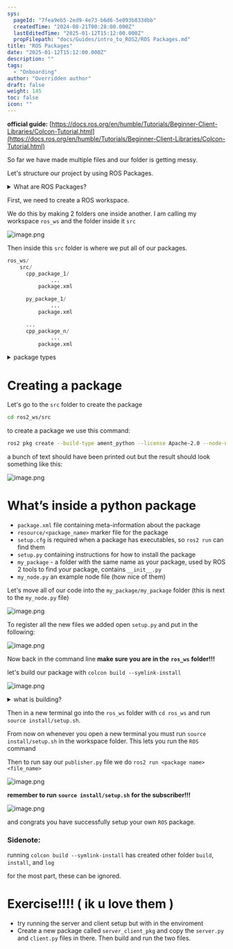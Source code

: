 ```yaml
---
sys:
  pageId: "7fea9eb5-2ed9-4e73-b6d6-5e093b833dbb"
  createdTime: "2024-08-21T00:28:00.000Z"
  lastEditedTime: "2025-01-12T15:12:00.000Z"
  propFilepath: "docs/Guides/intro_to_ROS2/ROS Packages.md"
title: "ROS Packages"
date: "2025-01-12T15:12:00.000Z"
description: ""
tags:
  - "Onboarding"
author: "Overridden author"
draft: false
weight: 145
toc: false
icon: ""
---
```


**official guide:** [https://docs.ros.org/en/humble/Tutorials/Beginner-Client-Libraries/Colcon-Tutorial.html](https://docs.ros.org/en/humble/Tutorials/Beginner-Client-Libraries/Colcon-Tutorial.html)

So far we have made multiple files and our folder is getting messy.

Let's structure our project by using ROS Packages.

<details>

<summary>What are ROS Packages?</summary>

ROS Packages are, as the name implies, packages of code that are highly sharable between ROS developers.

They consist of a folder, `package.xml` file, and source code

```python
      cpp_package_1/
		      ... imagine much code files here ..
          package.xml
```

</details>

First, we need to create a ROS workspace.

We do this by making 2 folders one inside another. I am calling my workspace `ros_ws` and the folder inside it `src`

![image.png](https://prod-files-secure.s3.us-west-2.amazonaws.com/d518164a-d88e-44d1-a4ee-3adb3bd8bce0/70706947-fd18-4537-a67b-e12946812d31/image.png?X-Amz-Algorithm=AWS4-HMAC-SHA256&X-Amz-Content-Sha256=UNSIGNED-PAYLOAD&X-Amz-Credential=ASIAZI2LB466QDG2A22S%2F20250506%2Fus-west-2%2Fs3%2Faws4_request&X-Amz-Date=20250506T090943Z&X-Amz-Expires=3600&X-Amz-Security-Token=IQoJb3JpZ2luX2VjEJj%2F%2F%2F%2F%2F%2F%2F%2F%2F%2FwEaCXVzLXdlc3QtMiJHMEUCIGJ%2Bg1jOtHd0WMwrlrP42QZUjdpX7jfb%2FWkgP3FWhDt0AiEArDSar6spEaDLn3bVHmMMBLp%2B2HHlz3VffQipD3N92hQq%2FwMIQRAAGgw2Mzc0MjMxODM4MDUiDGgV6wIeo3WKd8AAvircAwFtAFhG9anBOne0z3gu9IR2FiLSqE%2FoP%2BH5tpicCdr%2BefpD8Asqa7oJpe3xpoLRd1d3p1zkqA1lrAwHMg%2FimhXwkxZZFOfSZ%2BOZ6eAwVUkQCzfO8M8VqrzLVr0rAFgUna0lYPJV7m3SthiT36pPAGGwaiPkt31RXMRg20zHs3WdshHGipibE%2F%2ByQpdvp6yjPC9EBv2E0%2BpJ4ddDTR%2BoFQAdBW85fWfkgDog96Ia%2F9HAp1W4JUf6C5qH32QgKz4FoLDDG3BsfNo5%2FtXQFc7flZbiE7cCRRM14nkz3UDN91huHK8dWh%2Bex7wAsLs9EvPw4qXc9DBLGBSPEpAf1K69UDXhBjQrTa96tnUySUky6VIlbtvrp8bXsioLFF11Pj9v9hFs%2BoyKe%2FVsejJIUdSV%2B%2BAO6BG32pBf2AwyMd7SY3LeA9quVyKgPQaWdX%2BcjGMmlhRuM%2FOl1HFi3oxM4ouiukZULLi3RElLaBB9uaADQFNy1qn43A9jkiqBPUFmDvAN7gERnUvCFjmxmm3bq4eSWhnXMQ0vk0pDac3Da0h7PQxIi3FPE2ZgJ8DsNCjU6XowxK9Rad3fYertl%2BjpMDCdEYtab9XmvIjP%2BG0x3Iev5xN3DUqiWijsVKmKx4WuMKqL58AGOqUBxNZwsfqEy0JKxBpuukLaBCFsPGng35VMeXMCSmpiIyH3o%2F4hgLlIWEAagSWQ8AR2qSrCE9OQjPwjMvo3INe56JzcazYvuISuckhIopvE5HYwprpbW%2BhUYZRmC08%2Bp0wZtNOexUPloph1BhWwTZqIcMJdX2GErikamKTi7BeJ2wkmC67rTdHwSUEaerORClFuJqZLK7GKynugQ6Yg8ataoegZb2y8&X-Amz-Signature=f3f2981e844e01d0c4814e9afe5fd5ef383f6a11e130e6eb27e6ffa84b688b10&X-Amz-SignedHeaders=host&x-id=GetObject)

Then inside this `src` folder is where we put all of our packages.

```python
ros_ws/
    src/
      cpp_package_1/
		      ...
          package.xml

      py_package_1/
		      ...
          package.xml

      ...
      cpp_package_n/
		      ...
          package.xml

```

<details>

<summary>package types</summary>

packages can be either `C++` or python.

the intern file structure is different for each but for this guide we will stick to creating python packages

</details>

# Creating a package

Let's go to the `src` folder to create the package

```bash
cd ros2_ws/src
```

to create a package we use this command:

```bash
ros2 pkg create --build-type ament_python --license Apache-2.0 --node-name my_node my_package
```

a bunch of text should have been printed out but the result should look something like this:

![image.png](https://prod-files-secure.s3.us-west-2.amazonaws.com/d518164a-d88e-44d1-a4ee-3adb3bd8bce0/e6cf1e3f-8512-4a3e-b131-079f800bf3e8/image.png?X-Amz-Algorithm=AWS4-HMAC-SHA256&X-Amz-Content-Sha256=UNSIGNED-PAYLOAD&X-Amz-Credential=ASIAZI2LB466QDG2A22S%2F20250506%2Fus-west-2%2Fs3%2Faws4_request&X-Amz-Date=20250506T090943Z&X-Amz-Expires=3600&X-Amz-Security-Token=IQoJb3JpZ2luX2VjEJj%2F%2F%2F%2F%2F%2F%2F%2F%2F%2FwEaCXVzLXdlc3QtMiJHMEUCIGJ%2Bg1jOtHd0WMwrlrP42QZUjdpX7jfb%2FWkgP3FWhDt0AiEArDSar6spEaDLn3bVHmMMBLp%2B2HHlz3VffQipD3N92hQq%2FwMIQRAAGgw2Mzc0MjMxODM4MDUiDGgV6wIeo3WKd8AAvircAwFtAFhG9anBOne0z3gu9IR2FiLSqE%2FoP%2BH5tpicCdr%2BefpD8Asqa7oJpe3xpoLRd1d3p1zkqA1lrAwHMg%2FimhXwkxZZFOfSZ%2BOZ6eAwVUkQCzfO8M8VqrzLVr0rAFgUna0lYPJV7m3SthiT36pPAGGwaiPkt31RXMRg20zHs3WdshHGipibE%2F%2ByQpdvp6yjPC9EBv2E0%2BpJ4ddDTR%2BoFQAdBW85fWfkgDog96Ia%2F9HAp1W4JUf6C5qH32QgKz4FoLDDG3BsfNo5%2FtXQFc7flZbiE7cCRRM14nkz3UDN91huHK8dWh%2Bex7wAsLs9EvPw4qXc9DBLGBSPEpAf1K69UDXhBjQrTa96tnUySUky6VIlbtvrp8bXsioLFF11Pj9v9hFs%2BoyKe%2FVsejJIUdSV%2B%2BAO6BG32pBf2AwyMd7SY3LeA9quVyKgPQaWdX%2BcjGMmlhRuM%2FOl1HFi3oxM4ouiukZULLi3RElLaBB9uaADQFNy1qn43A9jkiqBPUFmDvAN7gERnUvCFjmxmm3bq4eSWhnXMQ0vk0pDac3Da0h7PQxIi3FPE2ZgJ8DsNCjU6XowxK9Rad3fYertl%2BjpMDCdEYtab9XmvIjP%2BG0x3Iev5xN3DUqiWijsVKmKx4WuMKqL58AGOqUBxNZwsfqEy0JKxBpuukLaBCFsPGng35VMeXMCSmpiIyH3o%2F4hgLlIWEAagSWQ8AR2qSrCE9OQjPwjMvo3INe56JzcazYvuISuckhIopvE5HYwprpbW%2BhUYZRmC08%2Bp0wZtNOexUPloph1BhWwTZqIcMJdX2GErikamKTi7BeJ2wkmC67rTdHwSUEaerORClFuJqZLK7GKynugQ6Yg8ataoegZb2y8&X-Amz-Signature=f4e69b49e7edd66279ac6ef60d737414a231f4097812de1172468798b8dac6cb&X-Amz-SignedHeaders=host&x-id=GetObject)

# What’s inside a python package

- `package.xml` file containing meta-information about the package
- `resource/<package_name>` marker file for the package
- `setup.cfg` is required when a package has executables, so `ros2 run` can find them
- `setup.py` containing instructions for how to install the package
- `my_package` - a folder with the same name as your package, used by ROS 2 tools to find your package, contains `__init__.py`
- `my_node.py` an example node file (how nice of them)

Let's move all of our code into the `my_package/my_package` folder (this is next to the `my_node.py` file)

![image.png](https://prod-files-secure.s3.us-west-2.amazonaws.com/d518164a-d88e-44d1-a4ee-3adb3bd8bce0/9ce58f11-0da9-4d3e-b86d-506a9685d378/image.png?X-Amz-Algorithm=AWS4-HMAC-SHA256&X-Amz-Content-Sha256=UNSIGNED-PAYLOAD&X-Amz-Credential=ASIAZI2LB466QDG2A22S%2F20250506%2Fus-west-2%2Fs3%2Faws4_request&X-Amz-Date=20250506T090943Z&X-Amz-Expires=3600&X-Amz-Security-Token=IQoJb3JpZ2luX2VjEJj%2F%2F%2F%2F%2F%2F%2F%2F%2F%2FwEaCXVzLXdlc3QtMiJHMEUCIGJ%2Bg1jOtHd0WMwrlrP42QZUjdpX7jfb%2FWkgP3FWhDt0AiEArDSar6spEaDLn3bVHmMMBLp%2B2HHlz3VffQipD3N92hQq%2FwMIQRAAGgw2Mzc0MjMxODM4MDUiDGgV6wIeo3WKd8AAvircAwFtAFhG9anBOne0z3gu9IR2FiLSqE%2FoP%2BH5tpicCdr%2BefpD8Asqa7oJpe3xpoLRd1d3p1zkqA1lrAwHMg%2FimhXwkxZZFOfSZ%2BOZ6eAwVUkQCzfO8M8VqrzLVr0rAFgUna0lYPJV7m3SthiT36pPAGGwaiPkt31RXMRg20zHs3WdshHGipibE%2F%2ByQpdvp6yjPC9EBv2E0%2BpJ4ddDTR%2BoFQAdBW85fWfkgDog96Ia%2F9HAp1W4JUf6C5qH32QgKz4FoLDDG3BsfNo5%2FtXQFc7flZbiE7cCRRM14nkz3UDN91huHK8dWh%2Bex7wAsLs9EvPw4qXc9DBLGBSPEpAf1K69UDXhBjQrTa96tnUySUky6VIlbtvrp8bXsioLFF11Pj9v9hFs%2BoyKe%2FVsejJIUdSV%2B%2BAO6BG32pBf2AwyMd7SY3LeA9quVyKgPQaWdX%2BcjGMmlhRuM%2FOl1HFi3oxM4ouiukZULLi3RElLaBB9uaADQFNy1qn43A9jkiqBPUFmDvAN7gERnUvCFjmxmm3bq4eSWhnXMQ0vk0pDac3Da0h7PQxIi3FPE2ZgJ8DsNCjU6XowxK9Rad3fYertl%2BjpMDCdEYtab9XmvIjP%2BG0x3Iev5xN3DUqiWijsVKmKx4WuMKqL58AGOqUBxNZwsfqEy0JKxBpuukLaBCFsPGng35VMeXMCSmpiIyH3o%2F4hgLlIWEAagSWQ8AR2qSrCE9OQjPwjMvo3INe56JzcazYvuISuckhIopvE5HYwprpbW%2BhUYZRmC08%2Bp0wZtNOexUPloph1BhWwTZqIcMJdX2GErikamKTi7BeJ2wkmC67rTdHwSUEaerORClFuJqZLK7GKynugQ6Yg8ataoegZb2y8&X-Amz-Signature=1002e7b3f50cd0c2d51dbfdee9d04e1b599de55d3e2bc33fb03b509fa73dc544&X-Amz-SignedHeaders=host&x-id=GetObject)

To register all the new files we added open `setup.py` and put in the following:

![image.png](https://prod-files-secure.s3.us-west-2.amazonaws.com/d518164a-d88e-44d1-a4ee-3adb3bd8bce0/1cd7c262-4cae-4496-9d75-c178537d24a2/image.png?X-Amz-Algorithm=AWS4-HMAC-SHA256&X-Amz-Content-Sha256=UNSIGNED-PAYLOAD&X-Amz-Credential=ASIAZI2LB466QDG2A22S%2F20250506%2Fus-west-2%2Fs3%2Faws4_request&X-Amz-Date=20250506T090943Z&X-Amz-Expires=3600&X-Amz-Security-Token=IQoJb3JpZ2luX2VjEJj%2F%2F%2F%2F%2F%2F%2F%2F%2F%2FwEaCXVzLXdlc3QtMiJHMEUCIGJ%2Bg1jOtHd0WMwrlrP42QZUjdpX7jfb%2FWkgP3FWhDt0AiEArDSar6spEaDLn3bVHmMMBLp%2B2HHlz3VffQipD3N92hQq%2FwMIQRAAGgw2Mzc0MjMxODM4MDUiDGgV6wIeo3WKd8AAvircAwFtAFhG9anBOne0z3gu9IR2FiLSqE%2FoP%2BH5tpicCdr%2BefpD8Asqa7oJpe3xpoLRd1d3p1zkqA1lrAwHMg%2FimhXwkxZZFOfSZ%2BOZ6eAwVUkQCzfO8M8VqrzLVr0rAFgUna0lYPJV7m3SthiT36pPAGGwaiPkt31RXMRg20zHs3WdshHGipibE%2F%2ByQpdvp6yjPC9EBv2E0%2BpJ4ddDTR%2BoFQAdBW85fWfkgDog96Ia%2F9HAp1W4JUf6C5qH32QgKz4FoLDDG3BsfNo5%2FtXQFc7flZbiE7cCRRM14nkz3UDN91huHK8dWh%2Bex7wAsLs9EvPw4qXc9DBLGBSPEpAf1K69UDXhBjQrTa96tnUySUky6VIlbtvrp8bXsioLFF11Pj9v9hFs%2BoyKe%2FVsejJIUdSV%2B%2BAO6BG32pBf2AwyMd7SY3LeA9quVyKgPQaWdX%2BcjGMmlhRuM%2FOl1HFi3oxM4ouiukZULLi3RElLaBB9uaADQFNy1qn43A9jkiqBPUFmDvAN7gERnUvCFjmxmm3bq4eSWhnXMQ0vk0pDac3Da0h7PQxIi3FPE2ZgJ8DsNCjU6XowxK9Rad3fYertl%2BjpMDCdEYtab9XmvIjP%2BG0x3Iev5xN3DUqiWijsVKmKx4WuMKqL58AGOqUBxNZwsfqEy0JKxBpuukLaBCFsPGng35VMeXMCSmpiIyH3o%2F4hgLlIWEAagSWQ8AR2qSrCE9OQjPwjMvo3INe56JzcazYvuISuckhIopvE5HYwprpbW%2BhUYZRmC08%2Bp0wZtNOexUPloph1BhWwTZqIcMJdX2GErikamKTi7BeJ2wkmC67rTdHwSUEaerORClFuJqZLK7GKynugQ6Yg8ataoegZb2y8&X-Amz-Signature=296b39f2022025e6b29033287f725e8d8e887521865edeeed05c482b4f70024d&X-Amz-SignedHeaders=host&x-id=GetObject)

Now back in the command line **make sure you are in the** **`ros_ws`** **folder!!!**

let's build our package with `colcon build --symlink-install`

![image.png](https://prod-files-secure.s3.us-west-2.amazonaws.com/d518164a-d88e-44d1-a4ee-3adb3bd8bce0/2f2a0d27-b173-48fd-b189-5f5c0ce65619/image.png?X-Amz-Algorithm=AWS4-HMAC-SHA256&X-Amz-Content-Sha256=UNSIGNED-PAYLOAD&X-Amz-Credential=ASIAZI2LB466QDG2A22S%2F20250506%2Fus-west-2%2Fs3%2Faws4_request&X-Amz-Date=20250506T090943Z&X-Amz-Expires=3600&X-Amz-Security-Token=IQoJb3JpZ2luX2VjEJj%2F%2F%2F%2F%2F%2F%2F%2F%2F%2FwEaCXVzLXdlc3QtMiJHMEUCIGJ%2Bg1jOtHd0WMwrlrP42QZUjdpX7jfb%2FWkgP3FWhDt0AiEArDSar6spEaDLn3bVHmMMBLp%2B2HHlz3VffQipD3N92hQq%2FwMIQRAAGgw2Mzc0MjMxODM4MDUiDGgV6wIeo3WKd8AAvircAwFtAFhG9anBOne0z3gu9IR2FiLSqE%2FoP%2BH5tpicCdr%2BefpD8Asqa7oJpe3xpoLRd1d3p1zkqA1lrAwHMg%2FimhXwkxZZFOfSZ%2BOZ6eAwVUkQCzfO8M8VqrzLVr0rAFgUna0lYPJV7m3SthiT36pPAGGwaiPkt31RXMRg20zHs3WdshHGipibE%2F%2ByQpdvp6yjPC9EBv2E0%2BpJ4ddDTR%2BoFQAdBW85fWfkgDog96Ia%2F9HAp1W4JUf6C5qH32QgKz4FoLDDG3BsfNo5%2FtXQFc7flZbiE7cCRRM14nkz3UDN91huHK8dWh%2Bex7wAsLs9EvPw4qXc9DBLGBSPEpAf1K69UDXhBjQrTa96tnUySUky6VIlbtvrp8bXsioLFF11Pj9v9hFs%2BoyKe%2FVsejJIUdSV%2B%2BAO6BG32pBf2AwyMd7SY3LeA9quVyKgPQaWdX%2BcjGMmlhRuM%2FOl1HFi3oxM4ouiukZULLi3RElLaBB9uaADQFNy1qn43A9jkiqBPUFmDvAN7gERnUvCFjmxmm3bq4eSWhnXMQ0vk0pDac3Da0h7PQxIi3FPE2ZgJ8DsNCjU6XowxK9Rad3fYertl%2BjpMDCdEYtab9XmvIjP%2BG0x3Iev5xN3DUqiWijsVKmKx4WuMKqL58AGOqUBxNZwsfqEy0JKxBpuukLaBCFsPGng35VMeXMCSmpiIyH3o%2F4hgLlIWEAagSWQ8AR2qSrCE9OQjPwjMvo3INe56JzcazYvuISuckhIopvE5HYwprpbW%2BhUYZRmC08%2Bp0wZtNOexUPloph1BhWwTZqIcMJdX2GErikamKTi7BeJ2wkmC67rTdHwSUEaerORClFuJqZLK7GKynugQ6Yg8ataoegZb2y8&X-Amz-Signature=b26d348f9a5e1ebf9b760769e19e833f16c7d6557d19dbe83d5cf91d8235990b&X-Amz-SignedHeaders=host&x-id=GetObject)

<details>

<summary>what is building?</summary>

if you are a CS major at Rose-Hulman you will learn the answer to this in CSSE132

but TLDR; is it combines all the code files into one program that can be run easily 

</details>

Then in a new terminal go into the `ros_ws` folder with `cd ros_ws` and run `source install/setup.sh`. 

From now on whenever you open a new terminal you must run `source install/setup.sh` in the workspace folder. This lets you run the `ROS` command

Then to run say our `publisher.py` file we do `ros2 run <package name> <file_name>`

![image.png](https://prod-files-secure.s3.us-west-2.amazonaws.com/d518164a-d88e-44d1-a4ee-3adb3bd8bce0/4f4b1219-3a44-4632-aa0a-ce3471699f59/image.png?X-Amz-Algorithm=AWS4-HMAC-SHA256&X-Amz-Content-Sha256=UNSIGNED-PAYLOAD&X-Amz-Credential=ASIAZI2LB466QDG2A22S%2F20250506%2Fus-west-2%2Fs3%2Faws4_request&X-Amz-Date=20250506T090944Z&X-Amz-Expires=3600&X-Amz-Security-Token=IQoJb3JpZ2luX2VjEJj%2F%2F%2F%2F%2F%2F%2F%2F%2F%2FwEaCXVzLXdlc3QtMiJHMEUCIGJ%2Bg1jOtHd0WMwrlrP42QZUjdpX7jfb%2FWkgP3FWhDt0AiEArDSar6spEaDLn3bVHmMMBLp%2B2HHlz3VffQipD3N92hQq%2FwMIQRAAGgw2Mzc0MjMxODM4MDUiDGgV6wIeo3WKd8AAvircAwFtAFhG9anBOne0z3gu9IR2FiLSqE%2FoP%2BH5tpicCdr%2BefpD8Asqa7oJpe3xpoLRd1d3p1zkqA1lrAwHMg%2FimhXwkxZZFOfSZ%2BOZ6eAwVUkQCzfO8M8VqrzLVr0rAFgUna0lYPJV7m3SthiT36pPAGGwaiPkt31RXMRg20zHs3WdshHGipibE%2F%2ByQpdvp6yjPC9EBv2E0%2BpJ4ddDTR%2BoFQAdBW85fWfkgDog96Ia%2F9HAp1W4JUf6C5qH32QgKz4FoLDDG3BsfNo5%2FtXQFc7flZbiE7cCRRM14nkz3UDN91huHK8dWh%2Bex7wAsLs9EvPw4qXc9DBLGBSPEpAf1K69UDXhBjQrTa96tnUySUky6VIlbtvrp8bXsioLFF11Pj9v9hFs%2BoyKe%2FVsejJIUdSV%2B%2BAO6BG32pBf2AwyMd7SY3LeA9quVyKgPQaWdX%2BcjGMmlhRuM%2FOl1HFi3oxM4ouiukZULLi3RElLaBB9uaADQFNy1qn43A9jkiqBPUFmDvAN7gERnUvCFjmxmm3bq4eSWhnXMQ0vk0pDac3Da0h7PQxIi3FPE2ZgJ8DsNCjU6XowxK9Rad3fYertl%2BjpMDCdEYtab9XmvIjP%2BG0x3Iev5xN3DUqiWijsVKmKx4WuMKqL58AGOqUBxNZwsfqEy0JKxBpuukLaBCFsPGng35VMeXMCSmpiIyH3o%2F4hgLlIWEAagSWQ8AR2qSrCE9OQjPwjMvo3INe56JzcazYvuISuckhIopvE5HYwprpbW%2BhUYZRmC08%2Bp0wZtNOexUPloph1BhWwTZqIcMJdX2GErikamKTi7BeJ2wkmC67rTdHwSUEaerORClFuJqZLK7GKynugQ6Yg8ataoegZb2y8&X-Amz-Signature=5dd50d1fe3dedc02c28cef98dcdb0308a8879af1a27cdf4ed6d8bf7311adb030&X-Amz-SignedHeaders=host&x-id=GetObject)

**remember to run** **`source install/setup.sh`** **for the subscriber!!!**

![image.png](https://prod-files-secure.s3.us-west-2.amazonaws.com/d518164a-d88e-44d1-a4ee-3adb3bd8bce0/02121119-dad4-49ec-8356-c956108b4243/image.png?X-Amz-Algorithm=AWS4-HMAC-SHA256&X-Amz-Content-Sha256=UNSIGNED-PAYLOAD&X-Amz-Credential=ASIAZI2LB466QDG2A22S%2F20250506%2Fus-west-2%2Fs3%2Faws4_request&X-Amz-Date=20250506T090944Z&X-Amz-Expires=3600&X-Amz-Security-Token=IQoJb3JpZ2luX2VjEJj%2F%2F%2F%2F%2F%2F%2F%2F%2F%2FwEaCXVzLXdlc3QtMiJHMEUCIGJ%2Bg1jOtHd0WMwrlrP42QZUjdpX7jfb%2FWkgP3FWhDt0AiEArDSar6spEaDLn3bVHmMMBLp%2B2HHlz3VffQipD3N92hQq%2FwMIQRAAGgw2Mzc0MjMxODM4MDUiDGgV6wIeo3WKd8AAvircAwFtAFhG9anBOne0z3gu9IR2FiLSqE%2FoP%2BH5tpicCdr%2BefpD8Asqa7oJpe3xpoLRd1d3p1zkqA1lrAwHMg%2FimhXwkxZZFOfSZ%2BOZ6eAwVUkQCzfO8M8VqrzLVr0rAFgUna0lYPJV7m3SthiT36pPAGGwaiPkt31RXMRg20zHs3WdshHGipibE%2F%2ByQpdvp6yjPC9EBv2E0%2BpJ4ddDTR%2BoFQAdBW85fWfkgDog96Ia%2F9HAp1W4JUf6C5qH32QgKz4FoLDDG3BsfNo5%2FtXQFc7flZbiE7cCRRM14nkz3UDN91huHK8dWh%2Bex7wAsLs9EvPw4qXc9DBLGBSPEpAf1K69UDXhBjQrTa96tnUySUky6VIlbtvrp8bXsioLFF11Pj9v9hFs%2BoyKe%2FVsejJIUdSV%2B%2BAO6BG32pBf2AwyMd7SY3LeA9quVyKgPQaWdX%2BcjGMmlhRuM%2FOl1HFi3oxM4ouiukZULLi3RElLaBB9uaADQFNy1qn43A9jkiqBPUFmDvAN7gERnUvCFjmxmm3bq4eSWhnXMQ0vk0pDac3Da0h7PQxIi3FPE2ZgJ8DsNCjU6XowxK9Rad3fYertl%2BjpMDCdEYtab9XmvIjP%2BG0x3Iev5xN3DUqiWijsVKmKx4WuMKqL58AGOqUBxNZwsfqEy0JKxBpuukLaBCFsPGng35VMeXMCSmpiIyH3o%2F4hgLlIWEAagSWQ8AR2qSrCE9OQjPwjMvo3INe56JzcazYvuISuckhIopvE5HYwprpbW%2BhUYZRmC08%2Bp0wZtNOexUPloph1BhWwTZqIcMJdX2GErikamKTi7BeJ2wkmC67rTdHwSUEaerORClFuJqZLK7GKynugQ6Yg8ataoegZb2y8&X-Amz-Signature=7c9561bd34144d981a9e4a2e181bb89558da5271b4b242f036fd2feb8054cde3&X-Amz-SignedHeaders=host&x-id=GetObject)

and congrats you have successfully setup your own `ROS` package.

### Sidenote:

running `colcon build --symlink-install` has created other folder `build`, `install`, and `log`

for the most part, these can be ignored.

# Exercise!!!! ( ik u love them )

- try running the server and client setup but with in the enviroment
- Create a new package called `server_client_pkg` and copy the `server.py` and `client.py` files in there. Then build and run the two files.
